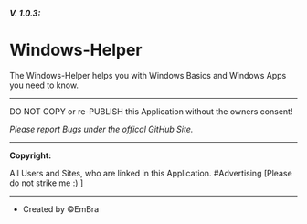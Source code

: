 **_V. 1.0.3:_**

# Windows-Helper

The Windows-Helper helps you with Windows Basics and Windows Apps you need to know.

--------------------------------------------------------

DO NOT COPY or re-PUBLISH this Application without the owners consent!

_Please report Bugs under the offical GitHub Site._

-----------------------------------------------------------------------------------------------------------------------------------------------------------------------

**Copyright:**

All Users and Sites, who are linked in this Application. #Advertising [Please do not strike me :) ]

-----------------------------------------------------------------------------------------------------------------------------------------------------------------------

- Created by ©️EmBra
